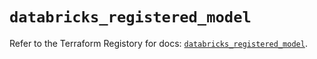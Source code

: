 # `databricks_registered_model`

Refer to the Terraform Registory for docs: [`databricks_registered_model`](https://registry.terraform.io/providers/databricks/databricks/1.33.0/docs/resources/registered_model).
